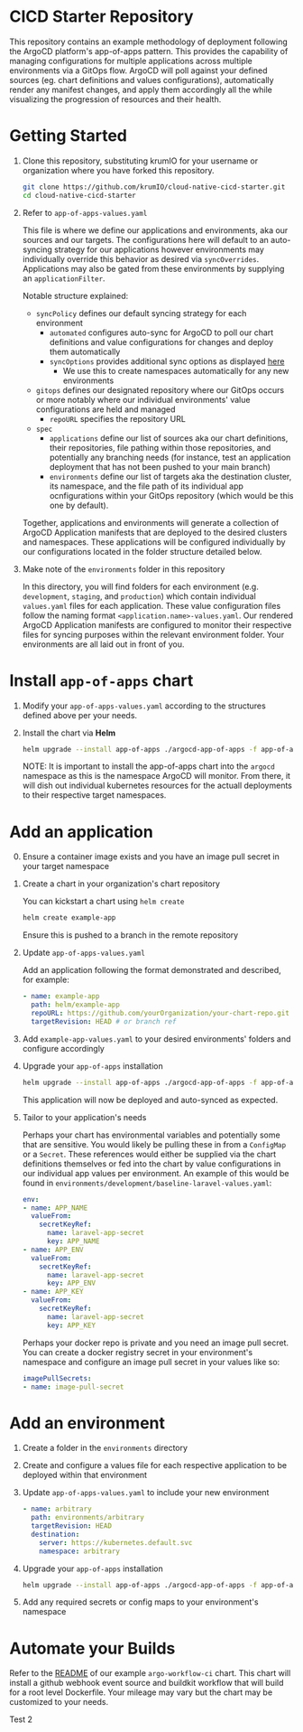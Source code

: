 # CICD Starter Repository

This repository contains an example methodology of deployment following the ArgoCD platform's app-of-apps pattern.  This provides the capability of managing configurations for multiple applications across multiple environments via a GitOps flow.  ArgoCD will poll against your defined sources (eg. chart definitions and values configurations), automatically render any manifest changes, and apply them accordingly all the while visualizing the progression of resources and their health.

# Getting Started

1. Clone this repository, substituting krumIO for your username or organization where you have forked this repository.

    ```bash
    git clone https://github.com/krumIO/cloud-native-cicd-starter.git
    cd cloud-native-cicd-starter
    ```

2. Refer to `app-of-apps-values.yaml`

    This file is where we define our applications and environments, aka our sources and our targets.  The configurations here will default to an auto-syncing strategy for our applications however environments may individually override this behavior as desired via `syncOverrides`.  Applications may also be gated from these environments by supplying an `applicationFilter`.

    Notable structure explained:
    - `syncPolicy` defines our default syncing strategy for each environment
        - `automated` configures auto-sync for ArgoCD to poll our chart definitions and value configurations for changes and deploy them automatically
        - `syncOptions` provides additional sync options as displayed [here](https://github.com/argoproj/argo-cd/blob/master/docs/operator-manual/application.yaml#L186)
            - We use this to create namespaces automatically for any new environments
    - `gitops` defines our designated repository where our GitOps occurs or more notably where our individual environments' value configurations are held and managed
        - `repoURL` specifies the repository URL
    - `spec`
        - `applications` define our list of sources aka our chart definitions, their repositories, file pathing within those repositories, and potentially any branching needs (for instance, test an application deployment that has not been pushed to your main branch)
        - `environments` define our list of targets aka the destination cluster, its namespace, and the file path of its individual app ocnfigurations within your GitOps repository (which would be this one by default).

    Together, applications and environments will generate a collection of ArgoCD Application manifests that are deployed to the desired clusters and namespaces.  These applications will be configured individually by our configurations located in the folder structure detailed below.

3.  Make note of the `environments` folder in this repository

    In this directory, you will find folders for each environment (e.g. `development`, `staging`, and `production`) which contain individual `values.yaml` files for each application.  These value configuration files follow the naming format `<application.name>-values.yaml`.  Our rendered ArgoCD Application manifests are configured to monitor their respective files for syncing purposes within the relevant environment folder.  Your environments are all laid out in front of you.

# Install `app-of-apps` chart

1. Modify your `app-of-apps-values.yaml` according to the structures defined above per your needs.

2. Install the chart via **Helm**

    ```bash
    helm upgrade --install app-of-apps ./argocd-app-of-apps -f app-of-apps-values.yaml -n argocd
    ```

    NOTE: It is important to install the app-of-apps chart into the `argocd` namespace as this is the namespace ArgoCD will monitor.  From there, it will dish out individual kubernetes resources for the actuall deployments to their respective target namespaces.

# Add an application

0. Ensure a container image exists and you have an image pull secret in your target namespace

1. Create a chart in your organization's chart repository

    You can kickstart a chart using `helm create`
    
    ```bash
    helm create example-app
    ```

    Ensure this is pushed to a branch in the remote repository

2. Update `app-of-apps-values.yaml`

    Add an application following the format demonstrated and described, for example:

    ```yaml
    - name: example-app
      path: helm/example-app
      repoURL: https://github.com/yourOrganization/your-chart-repo.git
      targetRevision: HEAD # or branch ref
    ```

3. Add `example-app-values.yaml` to your desired environments' folders and configure accordingly

4. Upgrade your `app-of-apps` installation

    ```bash
    helm upgrade --install app-of-apps ./argocd-app-of-apps -f app-of-apps-values.yaml -n argocd
    ```

    This application will now be deployed and auto-synced as expected.

5. Tailor to your application's needs

    Perhaps your chart has environmental variables and potentially some that are sensitive.  You would likely be pulling these in from a `ConfigMap` or a `Secret`.  These references would either be supplied via the chart definitions themselves or fed into the chart by value configurations in our individual app values per environment.  An example of this would be found in `environments/development/baseline-laravel-values.yaml`:

    ```yaml
    env:
    - name: APP_NAME
      valueFrom:
        secretKeyRef:
          name: laravel-app-secret
          key: APP_NAME
    - name: APP_ENV
      valueFrom:
        secretKeyRef:
          name: laravel-app-secret
          key: APP_ENV
    - name: APP_KEY
      valueFrom:
        secretKeyRef:
          name: laravel-app-secret
          key: APP_KEY
    ```

    Perhaps your docker repo is private and you need an image pull secret.  You can create a docker registry secret in your environment's namespace and configure an image pull secret in your values like so:

    ```yaml
    imagePullSecrets:
    - name: image-pull-secret
    ```

# Add an environment

1. Create a folder in the `environments` directory

2. Create and configure a values file for each respective application to be deployed within that environment

3. Update `app-of-apps-values.yaml` to include your new environment

    ```yaml
    - name: arbitrary
      path: environments/arbitrary
      targetRevision: HEAD
      destination:
        server: https://kubernetes.default.svc
        namespace: arbitrary
    ```

4. Upgrade your `app-of-apps` installation

    ```bash
    helm upgrade --install app-of-apps ./argocd-app-of-apps -f app-of-apps-values.yaml -n argocd
    ```

5.  Add any required secrets or config maps to your environment's namespace

# Automate your Builds

Refer to the [README](./argo-workflow-ci/README.md) of our example `argo-workflow-ci` chart.  This chart will install a github webhook event source and buildkit workflow that will build for a root level Dockerfile.  Your mileage may vary but the chart may be customized to your needs.

Test 2
